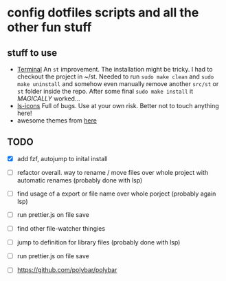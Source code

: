 # config dotfiles scripts and all the other fun stuff

## stuff to use
- [Terminal](https://github.com/siduck76/st) An `st` improvement. The installation might be tricky. I had to checkout the project in ~/st. Needed to run `sudo make clean` and `sudo make uninstall` and somehow even manually remove another `src/st` or `st` folder inside the repo. After some final `sudo make install` it *MAGICALLY* worked...
- [ls-icons](https://github.com/Yash-Handa/logo-ls)
Full of bugs. Use at your own risk. Better not to touch anything here!
- awesome themes from [here](https://github.com/lcpz/awesome-copycats)

## TODO
- [x] add fzf, autojump to inital install
- [ ] refactor overall. way to rename / move files over whole project with automatic renames (probably done with lsp)
- [ ] find usage of a export or file name over whole porject (probably again lsp)
- [ ] run prettier.js on file save
- [ ] find other file-watcher thingies
- [ ] jump to definition for library files (probably done with lsp) 
- [ ] run prettier.js on file save
- [ ] https://github.com/polybar/polybar

